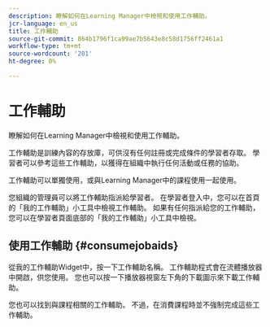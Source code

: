 ```yaml
---
description: 瞭解如何在Learning Manager中檢視和使用工作輔助。
jcr-language: en_us
title: 工作輔助
source-git-commit: 864b1796f1ca99ae7b5643e8c58d1756ff2461a1
workflow-type: tm+mt
source-wordcount: '201'
ht-degree: 0%

---
```




# 工作輔助

瞭解如何在Learning Manager中檢視和使用工作輔助。

工作輔助是訓練內容的存放庫，可供沒有任何註冊或完成條件的學習者存取。 學習者可以參考這些工作輔助，以獲得在組織中執行任何活動或任務的協助。

工作輔助可以單獨使用，或與Learning Manager中的課程使用一起使用。

您組織的管理員可以將工作輔助指派給學習者。 在學習者登入中，您可以在首頁的「我的工作輔助」小工具中檢視工作輔助。 如果有任何指派給您的工作輔助，您可以在學習者頁面底部的「我的工作輔助」小工具中檢視。

## 使用工作輔助 {#consumejobaids}

從我的工作輔助Widget中，按一下工作輔助名稱。 工作輔助程式會在流體播放器中開啟，供您使用。 您也可以按一下播放器視窗左下角的下載圖示來下載工作輔助。

您也可以找到與課程相關的工作輔助。 不過，在消費課程時並不強制完成這些工作輔助。

